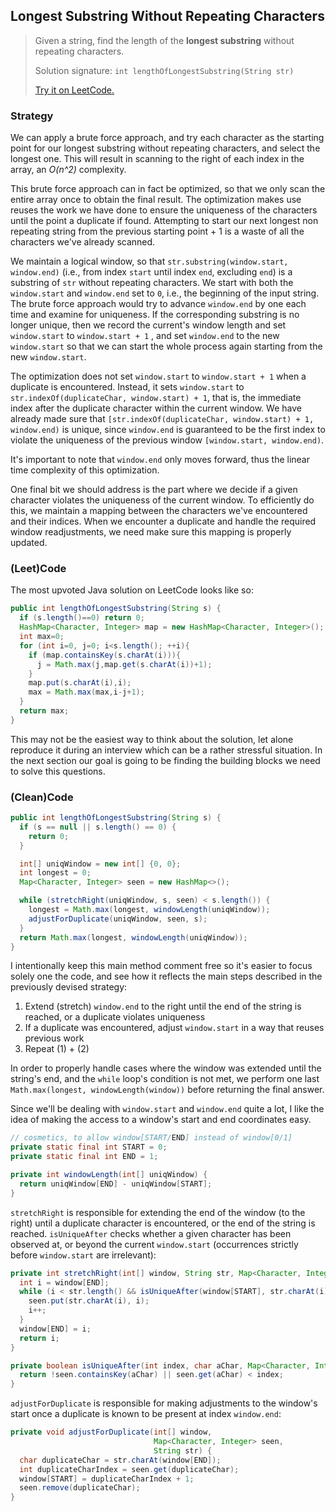 ## Longest Substring Without Repeating Characters

> Given a string, find the length of the **longest substring** without repeating characters.
>
> Solution signature: `int lengthOfLongestSubstring(String str)`
>
> [Try it on LeetCode.](https://leetcode.com/problems/longest-substring-without-repeating-characters/)



### Strategy

We can apply a brute force approach, and try each character as the starting point for our longest substring without repeating characters, and select the longest one. This will result in scanning to the right of each index in the array, an *O(n^2)* complexity.

This brute force approach can in fact be optimized, so that we only scan the entire array once to obtain the final result. The optimization makes use reuses the work we have done to ensure the uniqueness of the characters until the point a duplicate if found. Attempting to start our next longest non repeating string from the previous starting point + 1 is a waste of all the characters we've already scanned. 

We maintain a logical window, so that `str.substring(window.start, window.end)` (i.e., from index `start` until index `end`, excluding `end`) is a substring of `str` without repeating characters. We start with both the `window.start` and `window.end` set to `0`, i.e., the beginning of the input string. The brute force approach would try to advance `window.end` by one each time and examine for uniqueness. If the corresponding substring is no longer unique, then we record the current's window length and set `window.start` to `window.start + 1` , and set `window.end` to the new `window.start` so that we can start the whole process again starting from the new `window.start`. 

The optimization does not set `window.start` to `window.start + 1` when a duplicate is encountered. Instead, it sets `window.start` to `str.indexOf(duplicateChar, window.start) + 1`, that is, the immediate index after the duplicate character within the current window. We have already made sure that `[str.indexOf(duplicateChar, window.start) + 1, window.end)` is unique, since `window.end` is guaranteed to be the first index to violate the uniqueness of the previous window `[window.start, window.end)`. 

It's important to note that `window.end` only moves forward, thus the linear time complexity of this optimization.

One final bit we should address is the part where we decide if a given character violates the uniqueness of the current window. To efficiently do this, we maintain a mapping between the characters we've encountered and their indices. When we encounter a duplicate and handle the required window readjustments, we need make sure this mapping is properly updated.



### (Leet)Code

The most upvoted Java solution on LeetCode looks like so:

```java
public int lengthOfLongestSubstring(String s) {
  if (s.length()==0) return 0;
  HashMap<Character, Integer> map = new HashMap<Character, Integer>();
  int max=0;
  for (int i=0, j=0; i<s.length(); ++i){
    if (map.containsKey(s.charAt(i))){
      j = Math.max(j,map.get(s.charAt(i))+1);
    }
    map.put(s.charAt(i),i);
    max = Math.max(max,i-j+1);
  }
  return max;
}
```

This may not be the easiest way to think about the solution, let alone reproduce it during an interview which can be a rather stressful situation. In the next section our goal is going to be finding the building blocks we need to solve this questions.



### (Clean)Code

```java
public int lengthOfLongestSubstring(String s) {
  if (s == null || s.length() == 0) {
    return 0;
  }

  int[] uniqWindow = new int[] {0, 0};
  int longest = 0;
  Map<Character, Integer> seen = new HashMap<>();

  while (stretchRight(uniqWindow, s, seen) < s.length()) {
    longest = Math.max(longest, windowLength(uniqWindow));
    adjustForDuplicate(uniqWindow, seen, s);
  }
  return Math.max(longest, windowLength(uniqWindow));
}
```

I intentionally keep this main method comment free so it's easier to focus solely one the code, and see how it reflects the main steps described in the previously devised strategy:

1. Extend (stretch) `window.end` to the right until the end of the string is reached, or a duplicate violates uniqueness
2. If a duplicate was encountered, adjust `window.start` in a way that reuses previous work
3. Repeat (1) + (2)

In order to properly handle cases where the window was extended until the string's end, and the `while` loop's condition is not met, we perform one last `Math.max(longest, windowLength(window))` before returning the final answer.

Since we'll be dealing with `window.start` and `window.end` quite a lot, I like the idea of making the access to a window's start and end coordinates easy.

```java
// cosmetics, to allow window[START/END] instead of window[0/1]
private static final int START = 0;
private static final int END = 1;
```

```java
private int windowLength(int[] uniqWindow) {
  return uniqWindow[END] - uniqWindow[START];
}
```

`stretchRight` is responsible for extending the end of the window (to the right) until a duplicate character is encountered, or the end of the string is reached. `isUniqueAfter` checks whether a given character has been observed at, or beyond the current `window.start` (occurrences strictly before `window.start` are irrelevant):

```java
private int stretchRight(int[] window, String str, Map<Character, Integer> seen) {
  int i = window[END];
  while (i < str.length() && isUniqueAfter(window[START], str.charAt(i), seen)) {
    seen.put(str.charAt(i), i);
    i++;
  }
  window[END] = i;
  return i;
}
```

```java
private boolean isUniqueAfter(int index, char aChar, Map<Character, Integer> seen) {
  return !seen.containsKey(aChar) || seen.get(aChar) < index;
}
```

`adjustForDuplicate` is responsible for making adjustments to the window's start once a duplicate is known to be present at index `window.end`:

```java
private void adjustForDuplicate(int[] window,  
                                Map<Character, Integer> seen,
                                String str) {
  char duplicateChar = str.charAt(window[END]);
  int duplicateCharIndex = seen.get(duplicateChar);
  window[START] = duplicateCharIndex + 1;
  seen.remove(duplicateChar);
}
```
